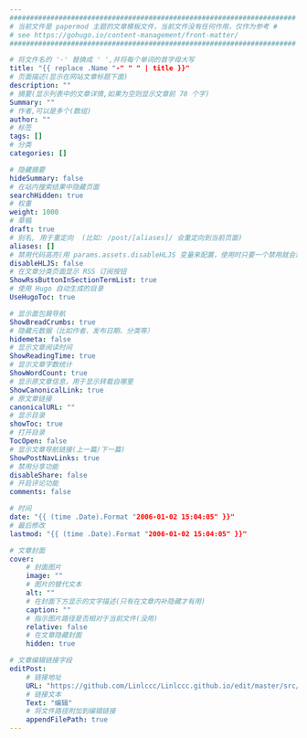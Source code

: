 ```yaml
---
######################################################################
# 当前文件是 papermod 主题的文章模板文件，当前文件没有任何作用，仅作为参考 #
# see https://gohugo.io/content-management/front-matter/                 #
######################################################################

# 将文件名的 '-' 替换成 ' ',并将每个单词的首字母大写
title: "{{ replace .Name "-" " " | title }}"
# 页面描述(显示在网站文章标题下面)
description: ""
# 摘要(显示列表中的文章详情,如果为空则显示文章前 70 个字)
Summary: ""
# 作者,可以是多个(数组)
author: ""
# 标签
tags: []
# 分类
categories: []

# 隐藏摘要
hideSummary: false
# 在站内搜索结果中隐藏页面
searchHidden: true
# 权重
weight: 1000
# 草稿
draft: true
# 别名, 用于重定向  (比如: /post/[aliases]/ 会重定向到当前页面)
aliases: []
# 禁用代码高亮(用 params.assets.disableHLJS 变量来配置，使用时只要一个禁用就会禁用)
disableHLJS: false
# 在文章分类页面显示 RSS 订阅按钮
ShowRssButtonInSectionTermList: true
# 使用 Hugo 自动生成的目录
UseHugoToc: true

# 显示面包屑导航
ShowBreadCrumbs: true
# 隐藏元数据（比如作者、发布日期、分类等）
hidemeta: false
# 显示文章阅读时间
ShowReadingTime: true
# 显示文章字数统计
ShowWordCount: true
# 显示原文章信息，用于显示转载自哪里
ShowCanonicalLink: true
# 原文章链接
canonicalURL: ""
# 显示目录
showToc: true
# 打开目录
TocOpen: false
# 显示文章导航链接(上一篇/下一篇)
ShowPostNavLinks: true
# 禁用分享功能
disableShare: false
# 开启评论功能
comments: false

# 时间
date: "{{ (time .Date).Format "2006-01-02 15:04:05" }}"
# 最后修改
lastmod: "{{ (time .Date).Format "2006-01-02 15:04:05" }}"

# 文章封面
cover:
    # 封面图片
    image: ""
    # 图片的替代文本
    alt: ""
    # 在封面下方显示的文字描述(只有在文章内补隐藏才有用)
    caption: ""
    # 指示图片路径是否相对于当前文件(没用)
    relative: false
    # 在文章隐藏封面
    hidden: true

# 文章编辑链接字段
editPost:
    # 链接地址
    URL: "https://github.com/Linlccc/Linlccc.github.io/edit/master/src/content/"
    # 链接文本
    Text: "编辑"
    # 将文件路径附加到编辑链接
    appendFilePath: true
---
```

